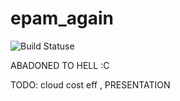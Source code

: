 # epam_again 
![Build Statuse](https://github.com/runalsh/epam_again/actions/workflows/snake.yml/badge.svg)

ABADONED TO HELL :C

TODO: cloud cost eff , PRESENTATION


